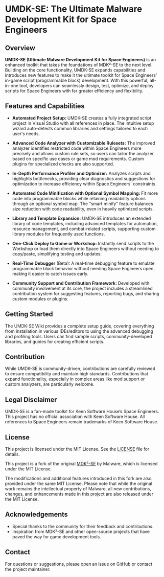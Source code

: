 # UMDK-SE: The Ultimate Malware Development Kit for Space Engineers

## Overview
**UMDK-SE (Ultimate Malware Development Kit for Space Engineers)** is an enhanced toolkit that takes the foundations of MDK²-SE to the next level. Building on the core functionality, UMDK-SE expands capabilities and introduces new features to make it the ultimate toolkit for Space Engineers’ in-game script (programmable block) development. With this powerful, all-in-one tool, developers can seamlessly design, test, optimize, and deploy scripts for Space Engineers with far greater efficiency and flexibility.

## Features and Capabilities

- **Automated Project Setup:** UMDK-SE creates a fully integrated script project in Visual Studio with all references in place. The intuitive setup wizard auto-detects common libraries and settings tailored to each user's needs.

- **Advanced Code Analyzer with Customizable Rulesets:** The improved analyzer identifies restricted code within Space Engineers more precisely and allows custom rule sets, so users can tailor the analyzer based on specific use cases or game mod requirements. Custom plugins for specialized checks are also supported.

- **In-Depth Performance Profiler and Optimizer:** Analyzes scripts and highlights bottlenecks, providing clear diagnostics and suggestions for optimization to increase efficiency within Space Engineers' constraints.

- **Automated Code Minification with Optional Symbol Mapping:** Fit more code into programmable blocks while retaining readability options through an optional symbol map. The "smart minify" feature balances size reduction with code readability, even in heavily optimized scripts.

- **Library and Template Expansion:** UMDK-SE introduces an extended library of code templates, including advanced templates for automation, resource management, and combat-related scripts, supporting custom library modules for frequently used functions.

- **One-Click Deploy to Game or Workshop:** Instantly send scripts to the Workshop or load them directly into Space Engineers without needing to copy/paste, simplifying testing and updates.

- **Real-Time Debugger** (Beta): A real-time debugging feature to emulate programmable block behavior without needing Space Engineers open, making it easier to catch issues early.

- **Community Support and Contribution Framework:** Developed with community involvement at its core, the project includes a streamlined contribution system for suggesting features, reporting bugs, and sharing custom modules or plugins.

## Getting Started
The UMDK-SE Wiki provides a complete setup guide, covering everything from installation in various IDEs/editors to using the advanced debugging and profiling tools. Users can find sample scripts, community-developed libraries, and guides for creating efficient scripts.

## Contribution
While UMDK-SE is community-driven, contributions are carefully reviewed to ensure compatibility and maintain high standards. Contributions that expand functionality, especially in complex areas like mod support or custom analyzers, are particularly welcome.

## Legal Disclaimer
UMDK-SE is a fan-made toolkit for Keen Software House’s Space Engineers. This project has no official association with Keen Software House. All references to Space Engineers remain trademarks of Keen Software House.

## License
This project is licensed under the MIT License. See the [LICENSE](LICENSE) file for details.

This project is a fork of the original [MDK²-SE](https://github.com/malforge/mdk2) by Malware, which is licensed under the MIT License. 

The modifications and additional features introduced in this fork are also provided under the same MIT License. Please note that while the original work remains the intellectual property of Malware, all new contributions, changes, and enhancements made in this project are also released under the MIT License.

## Acknowledgements
- Special thanks to the community for their feedback and contributions.
- Inspiration from MDK²-SE and other open-source projects that have paved the way for game development tools.

## Contact
For questions or suggestions, please open an issue on GitHub or contact the project maintainer.